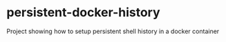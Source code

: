 # persistent-docker-history
Project showing how to setup persistent shell history in a docker container

